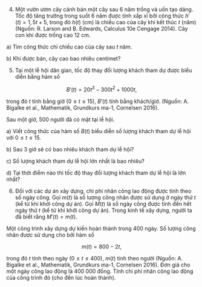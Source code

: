 4. Một vườn ươm cây cảnh bán một cây sau 6 năm trồng và uốn tạo dáng. Tốc độ tăng trưởng trong suốt 6 năm được tính xấp xỉ bởi công thức $h'(t) = 1,5t + 5$, trong đó $h(t)$ (cm) là chiều cao của cây khi kết thúc $t$ (năm) (Nguồn: R. Larson and B. Edwards, Calculus 10e Cengage 2014). Cây con khi được trồng cao 12 cm.

a) Tìm công thức chỉ chiều cao của cây sau $t$ năm.

b) Khi được bán, cây cao bao nhiêu centimet?

5. Tại một lễ hội dân gian, tốc độ thay đổi lượng khách tham dự được biểu diễn bằng hàm số

$$B'(t) = 20t^3 - 300t^2 + 1000t ,$$

trong đó $t$ tính bằng giờ $(0 \leq t \leq 15)$, $B'(t)$ tính bằng khách/giờ.
(Nguồn: A. Bigalke et al., Mathematik, Grundkurs ma-1, Cornelsen 2016).

Sau một giờ, 500 người đã có mặt tại lễ hội.

a) Viết công thức của hàm số $B(t)$ biểu diễn số lượng khách tham dự lễ hội với $0 \leq t \leq 15$.

b) Sau 3 giờ sẽ có bao nhiêu khách tham dự lễ hội?

c) Số lượng khách tham dự lễ hội lớn nhất là bao nhiêu?

d) Tại thời điểm nào thì tốc độ thay đổi lượng khách tham dự lễ hội là lớn nhất?

6. Đối với các dự án xây dựng, chi phí nhân công lao động được tính theo số ngày công. Gọi $m(t)$ là số lượng công nhân được sử dụng ở ngày thứ $t$ (kể từ khi khởi công dự án). Gọi $M(t)$ là số ngày công được tính đến hết ngày thứ $t$ (kể từ khi khởi công dự án). Trong kinh tế xây dựng, người ta đã biết rằng $M'(t) = m(t)$.

Một công trình xây dựng dự kiến hoàn thành trong 400 ngày. Số lượng công nhân được sử dụng cho bởi hàm số

$$m(t) = 800 - 2t,$$

trong đó $t$ tính theo ngày $(0 \leq t \leq 400)$, $m(t)$ tính theo người (Nguồn: A. Bigalke et al., Mathematik, Grundkurs ma-1, Cornelsen 2016). Đơn giá cho một ngày công lao động là 400 000 đồng. Tính chi phí nhân công lao động của công trình đó (cho đến lúc hoàn thành).